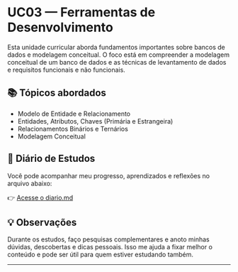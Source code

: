 # UC03 — Ferramentas de Desenvolvimento

Esta unidade curricular aborda fundamentos importantes sobre bancos de dados e modelagem conceitual. O foco está em compreender a modelagem conceitual de um banco de dados e as técnicas de levantamento de dados e requisitos funcionais e não funcionais.

## 📚 Tópicos abordados

- Modelo de Entidade e Relacionamento
- Entidades, Atributos, Chaves (Primária e Estrangeira)
- Relacionamentos Binários e Ternários
- Modelagem Conceitual

## 📝 Diário de Estudos

Você pode acompanhar meu progresso, aprendizados e reflexões no arquivo abaixo:

👉 [Acesse o diario.md](./Diário.md)

## 💡 Observações

Durante os estudos, faço pesquisas complementares e anoto minhas dúvidas, descobertas e dicas pessoais. Isso me ajuda a fixar melhor o conteúdo e pode ser útil para quem estiver estudando também.

---
